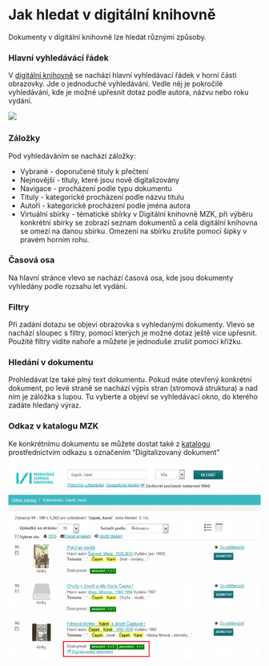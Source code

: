 # Jak hledat v digitální knihovně
Dokumenty v digitální knihovně lze hledat různými způsoby. 

### Hlavní vyhledávácí řádek
V <a class="external" href="http://kramerius.mzk.cz/" target="_blank">digitální knihovně</a> se nachází hlavní vyhledávací řádek v horní části obrazovky. Jde o jednoduché vyhledávání. Vedle něj je pokročilé vyhledávání, kde je možné upřesnit dotaz podle autora, názvu nebo roku vydání. 

![](/images/help/jakHledat/jednoducheHledani.png)

### Záložky
Pod vyhledáváním se nachází záložky:
* Vybrané - doporučené tituly k přečtení
* Nejnovější - tituly, které jsou nově digitalizovány
* Navigace - procházení podle typu dokumentu
* Tituly - kategorické procházení podle názvu titulu
* Autoři - kategorické procházení podle jména autora
* Virtuální sbírky - tématické sbírky v Digitální knihovně MZK, při výběru konkrétní sbírky se zobrazí seznam dokumentů a celá digitální knihovna se omezí na danou sbírku. Omezení na sbírku zrušíte pomocí šipky v pravém horním rohu.

### Časová osa
Na hlavní stránce vlevo se nachází časová osa, kde jsou dokumenty vyhledány podle rozsahu let vydání.

### Filtry
Při zadání dotazu se objeví obrazovka s vyhledanými dokumenty. Vlevo se nachází sloupec s filtry, pomocí kterých je možné dotaz ještě více upřesnit. Použité filtry vidíte nahoře a můžete je jednoduše zrušit pomocí křížku.

### Hledání v dokumentu
Prohledávat lze také plný text dokumentu. Pokud máte otevřený konkrétní dokument, po levé straně se nachází výpis stran (stromová struktura) a nad ním je záložka s lupou. Tu vyberte a objeví se vyhledávací okno, do kterého zadáte hledaný výraz.

### Odkaz v katalogu MZK
Ke konkrétnímu dokumentu se můžete dostat také z <a class="external" href="https://vufind.mzk.cz/" target="_blank">katalogu</a>
prostřednictvím odkazu s označením “Digitalizovaný dokument”

![](/images/help/jakHledat/katalog.png)
